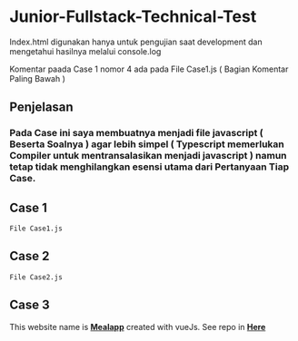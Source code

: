 # Junior-Fullstack-Technical-Test

Index.html digunakan hanya untuk pengujian saat development dan mengetahui hasilnya melalui console.log

Komentar paada Case 1 nomor 4 ada pada File Case1.js ( Bagian Komentar Paling Bawah )

## Penjelasan

### Pada Case ini saya membuatnya menjadi file javascript ( Beserta Soalnya ) agar lebih simpel ( Typescript memerlukan Compiler untuk mentransalasikan menjadi javascript ) namun tetap tidak menghilangkan esensi utama dari Pertanyaan Tiap Case.

## Case 1

```
File Case1.js
```

## Case 2

```
File Case2.js
```

## Case 3

This website name is **[Mealapp](https://mealapp-by-robin.netlify.app/)** created with vueJs. See repo in **[Here](https://github.com/Muqorrobin22/mealapp-in-vuejs)**
